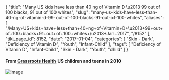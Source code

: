 {
    "title": "Many US kids have less than 40 ng of Vitamin D \u2013 99 out of 100 blacks, 91 out of 100 whites",
    "slug": "many-us-kids-have-less-than-40-ng-of-vitamin-d-99-out-of-100-blacks-91-out-of-100-whites",
    "aliases": [
        "/Many+US+kids+have+less+than+40+ng+of+Vitamin+D+\u2013+99+out+of+100+blacks+91+out+of+100+whites+\u2013+Jan+2017",
        "/8152"
    ],
    "tiki_page_id": 8152,
    "date": "2017-01-04",
    "categories": [
        "Skin - Dark",
        "Deficiency of Vitamin D",
        "Youth",
        "Infant-Child"
    ],
    "tags": [
        "Deficiency of Vitamin D",
        "Infant-Child",
        "Skin - Dark",
        "Youth",
        "child"
    ]
}


#### From [Grassroots Health](http://campaign.r20.constantcontact.com/render?m=1102200732336&ca=74eb2ed6-b5e0-4dbe-8482-4440a7c2750a)  US children and teens in 2010

<img src="https://d1bk1kqxc0sym.cloudfront.net/attachments/jpeg/less-than-40-ng.jpg" alt="image">
